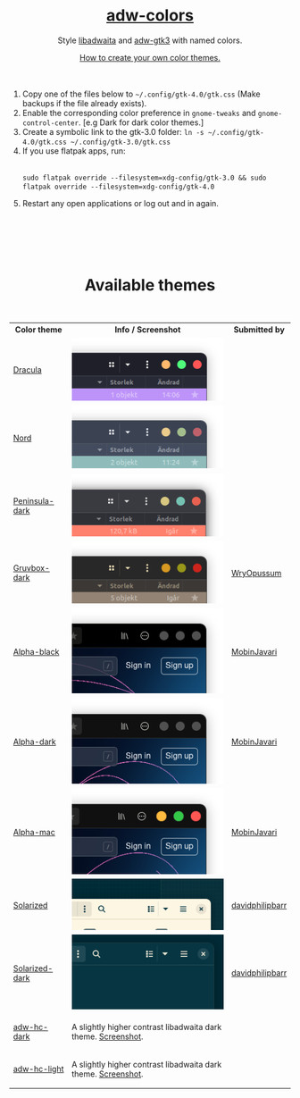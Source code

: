 <div align="center">
    <h1><a href="/">adw-colors</a></h1>
    <p> Style 
        <a href="https://gnome.pages.gitlab.gnome.org/libadwaita/">libadwaita</a> and 
        <a href="https://github.com/lassekongo83/adw-gtk3">adw-gtk3</a> 
        with named colors.
    </p>
    <a href="./HOWTO.md">How to create your own color themes.</a><br><br><br>
    <ol align="left">
        <li>Copy one of the files below to <code>~/.config/gtk-4.0/gtk.css</code> (Make backups if the file already exists).</li>
        <li>Enable the corresponding color preference in <code>gnome-tweaks</code> and <code>gnome-control-center</code>. [e.g Dark for dark color themes.]</li>
        <li>Create a symbolic link to the gtk-3.0 folder: <code>ln -s ~/.config/gtk-4.0/gtk.css ~/.config/gtk-3.0/gtk.css</code></li>
        <li>If you use flatpak apps, run:</li><br>
        <pre><code>sudo flatpak override --filesystem=xdg-config/gtk-3.0 && sudo flatpak override --filesystem=xdg-config/gtk-4.0</code></pre>
        <li>Restart any open applications or log out and in again.</li>
    </ol>
</div>

<br><br><br><br>

<div align="center">
    <h1>Available themes</h1><br>
    <table>
        <tr>
            <th>Color theme</th>
            <th>Info / Screenshot</th>
            <th>Submitted by</th>
        </tr>
        <tr>
            <td><a href="./themes/dracula/gtk.css">Dracula</a></td>
            <td><img src="./themes/dracula/dracula.png?raw=true" alt="Dracula"></td>
            <td><a href="" title="github"></a></td>
        </tr>
        <tr>
            <td><a href="./themes/nord/gtk.css">Nord</a></td>
            <td><img src="./themes/nord/nord.png?raw=true" alt="Nord"></td>
            <td><a href="" title="github"></a></td>
        </tr>
        <tr>
            <td><a href="./themes/Peninsula-dark/gtk.css">Peninsula-dark</a></td>
            <td><img src="./themes/Peninsula-dark/peninsula-dark.png?raw=true" alt="Peninsula-dark"></td>
            <td><a href="" title="github"></a></td>
        </tr>
        <tr>
            <td><a href="./themes/gruvbox-dark/gtk.css">Gruvbox-dark</a></td>
            <td><img src="./themes/gruvbox-dark/gruvbox-dark.png?raw=true" alt="Gruvbox-dark"></td>
            <td><a href="https://github.com/WryOpussum" title="github">WryOpussum</a></td>
        </tr>
        <tr>
            <td><a href="./themes/alpha-black/gtk.css">Alpha-black</a></td>
            <td><img src="./themes/alpha-black/preview.png?raw=true" alt="Alpha-black"></td>
            <td><a href="https://github.com/mobinjavari" title="github">MobinJavari</a></td>
        </tr>
        <tr>
            <td><a href="./themes/alpha-dark/gtk.css">Alpha-dark</a></td>
            <td><img src="./themes/alpha-dark/preview.png?raw=true" alt="Alpha-dark"></td>
            <td><a href="https://github.com/mobinjavari" title="github">MobinJavari</a></td>
        </tr>
        <tr>
            <td><a href="./themes/alpha-mac/gtk.css">Alpha-mac</a></td>
            <td><img src="./themes/alpha-mac/preview.png?raw=true" alt="Alpha-mac"></td>
            <td><a href="https://github.com/mobinjavari" title="github">MobinJavari</a></td>
        </tr>
        <tr>
            <td><a href="./themes/solarized/gtk.css">Solarized</a></td>
            <td><img src="./themes/solarized/solarized.png?raw=true" alt="Solarized"></td>
            <td><a href="https://github.com/davidphilipbarr" title="github">davidphilipbarr</a></td>
        </tr>
        <tr>
            <td><a href="./themes/solarized-dark/gtk.css">Solarized-dark</a></td>
            <td><img src="./themes/solarized-dark/solarized-dark.png?raw=true" alt="Solarized-dark"></td>
            <td><a href="https://github.com/davidphilipbarr" title="github">davidphilipbarr</a></td>
        </tr>
        <tr>
            <td><a href="./themes/adw-hc-dark/gtk.css">adw-hc-dark</a></td>
            <td><p>A slightly higher contrast libadwaita dark theme. <a href="./themes/adw-hc-dark/screenshot.png?raw=true">Screenshot</a>.</p></td>
            <td><a href="" title="github"></a></td>
        </tr>
        <tr>
            <td><a href="./themes/adw-hc-light/gtk.css">adw-hc-light</a></td>
            <td><p>A slightly higher contrast libadwaita dark theme. <a href="./themes/adw-hc-light/screenshot.png?raw=true">Screenshot</a>.</p></td>
            <td><a href="" title="github"></a></td>
        </tr>
    </table>
</div>
